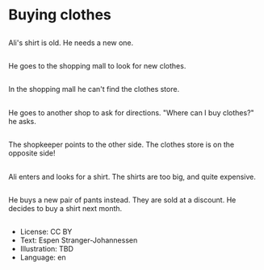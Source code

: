# Buying clothes

##
Ali's shirt is old. He needs a new one.

##
He goes to the shopping mall to look for new clothes.

##
In the shopping mall he can't find the clothes store.

##
He goes to another shop to ask for directions. "Where can I buy clothes?" he asks.

##
The shopkeeper points to the other side. The clothes store is on the opposite side!

##
Ali enters and looks for a shirt. The shirts are too big, and quite expensive.

##
He buys a new pair of pants instead. They are sold at a discount. He decides to buy a shirt next month.

##
* License: CC BY
* Text: Espen Stranger-Johannessen
* Illustration: TBD
* Language: en

